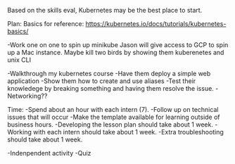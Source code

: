 Based on the skills eval, Kubernetes may be the best place to start. 

Plan:
Basics for reference: https://kubernetes.io/docs/tutorials/kubernetes-basics/

-Work one on one to spin up minikube
    Jason will give access to GCP to spin up a Mac instance.
    Maybe kill two birds by showing them kuberenetes and unix CLI


-Walkthrough my kubernetes course
-Have them deploy a simple web application
-Show them how to create and use aliases
-Test their knowledege by breaking something and having them  resolve the issue.
-Networking??

Time:
-Spend about an hour with each intern (7).
-Follow up on technical issues that will occur
-Make the template available for learning outside of business hours.
-Developing the lesson plan should take about 1 week. 
-Working with each intern should take about 1 week. 
-Extra troubleshooting should take about 1 week. 


-Indenpendent activity
-Quiz



